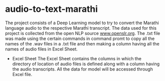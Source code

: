 # audio-to-text-marathi
The project consists of a Deep Learning model to try to convert the Marathi language audio to the respective Marathi transcript. The data used for this project is collected from the open NLP source www.openslr.org. The .txt file was made using the certain commands in command promt to copy all the names of the .wav files in a .txt file and then making a column having all the names of audio files in Excel Sheet.

* Excel Sheet
The Excel Sheet contains the columns in which the directory of location of audio files is defined along with a column having the audio transcripts. All the data for model will be accessed through Excel file.
